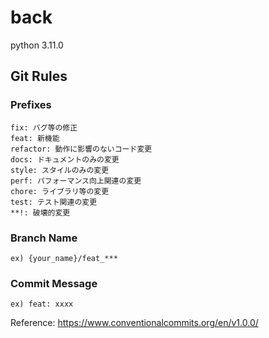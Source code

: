 # back
python 3.11.0

## Git Rules
### Prefixes
```
fix: バグ等の修正
feat: 新機能
refactor: 動作に影響のないコード変更
docs: ドキュメントのみの変更
style: スタイルのみの変更
perf: パフォーマンス向上関連の変更
chore: ライブラリ等の変更
test: テスト関連の変更
**!: 破壊的変更
```

### Branch Name
```
ex) {your_name}/feat_***
```

### Commit Message
```
ex) feat: xxxx
```

Reference: https://www.conventionalcommits.org/en/v1.0.0/
